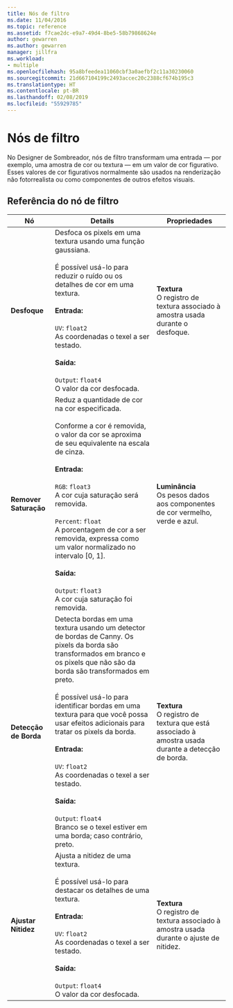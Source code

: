 ```yaml
---
title: Nós de filtro
ms.date: 11/04/2016
ms.topic: reference
ms.assetid: f7cae2dc-e9a7-49d4-8be5-58b79868624e
author: gewarren
ms.author: gewarren
manager: jillfra
ms.workload:
- multiple
ms.openlocfilehash: 95a8bfeedea11060cbf3a0aefbf2c11a30230060
ms.sourcegitcommit: 21d667104199c2493accec20c2388cf674b195c3
ms.translationtype: HT
ms.contentlocale: pt-BR
ms.lasthandoff: 02/08/2019
ms.locfileid: "55929785"
---
```

# <a name="filter-nodes"></a>Nós de filtro

No Designer de Sombreador, nós de filtro transformam uma entrada — por exemplo, uma amostra de cor ou textura — em um valor de cor figurativo. Esses valores de cor figurativos normalmente são usados na renderização não fotorrealista ou como componentes de outros efeitos visuais.

## <a name="filter-node-reference"></a>Referência do nó de filtro

|Nó|Details|Propriedades|
|----------|-------------|----------------|
|**Desfoque**|Desfoca os pixels em uma textura usando uma função gaussiana.<br /><br /> É possível usá-lo para reduzir o ruído ou os detalhes de cor em uma textura.<br /><br /> **Entrada:**<br /><br /> `UV`: `float2`<br /> As coordenadas o texel a ser testado.<br /><br /> **Saída:**<br /><br /> `Output`: `float4`<br /> O valor da cor desfocada.|**Textura**<br /> O registro de textura associado à amostra usada durante o desfoque.|
|**Remover Saturação**|Reduz a quantidade de cor na cor especificada.<br /><br /> Conforme a cor é removida, o valor da cor se aproxima de seu equivalente na escala de cinza.<br /><br /> **Entrada:**<br /><br /> `RGB`: `float3`<br /> A cor cuja saturação será removida.<br /><br /> `Percent`: `float`<br /> A porcentagem de cor a ser removida, expressa como um valor normalizado no intervalo [0, 1].<br /><br /> **Saída:**<br /><br /> `Output`: `float3`<br /> A cor cuja saturação foi removida.|**Luminância**<br /> Os pesos dados aos componentes de cor vermelho, verde e azul.|
|**Detecção de Borda**|Detecta bordas em uma textura usando um detector de bordas de Canny. Os pixels da borda são transformados em branco e os pixels que não são da borda são transformados em preto.<br /><br /> É possível usá-lo para identificar bordas em uma textura para que você possa usar efeitos adicionais para tratar os pixels da borda.<br /><br /> **Entrada:**<br /><br /> `UV`: `float2`<br /> As coordenadas o texel a ser testado.<br /><br /> **Saída:**<br /><br /> `Output`: `float4`<br /> Branco se o texel estiver em uma borda; caso contrário, preto.|**Textura**<br /> O registro de textura que está associado à amostra usada durante a detecção de borda.|
|**Ajustar Nitidez**|Ajusta a nitidez de uma textura.<br /><br /> É possível usá-lo para destacar os detalhes de uma textura.<br /><br /> **Entrada:**<br /><br /> `UV`: `float2`<br /> As coordenadas o texel a ser testado.<br /><br /> **Saída:**<br /><br /> `Output`: `float4`<br /> O valor da cor desfocada.|**Textura**<br /> O registro de textura associado à amostra usada durante o ajuste de nitidez.|